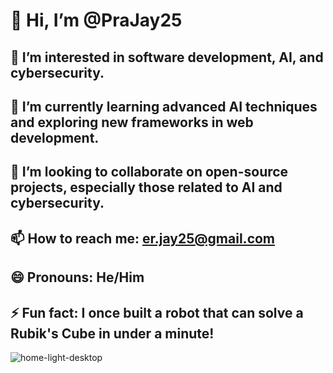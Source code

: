 
# 👋 Hi, I’m @PraJay25
## 👀 I’m interested in software development, AI, and cybersecurity.
## 🌱 I’m currently learning advanced AI techniques and exploring new frameworks in web development.
## 💞️ I’m looking to collaborate on open-source projects, especially those related to AI and cybersecurity.
## 📫 How to reach me: er.jay25@gmail.com
## 😄 Pronouns: He/Him
## ⚡ Fun fact: I once built a robot that can solve a Rubik's Cube in under a minute!

![home-light-desktop](https://github.com/user-attachments/assets/5aec86f6-e2e5-4efd-86c2-907876b7132c)

<!--- PraJay25/PraJay25 is a ✨ special ✨ repository because its `README.md` (this file) appears on your GitHub profile. You can click the Preview link to take a look at your changes. --->
